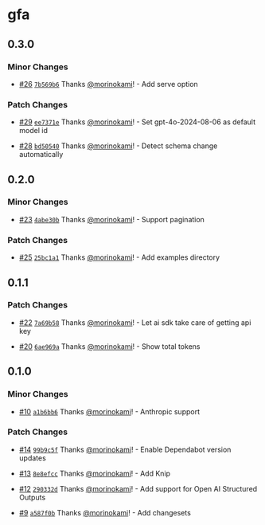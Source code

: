 # gfa

## 0.3.0

### Minor Changes

- [#26](https://github.com/morinokami/gfa/pull/26) [`7b569b6`](https://github.com/morinokami/gfa/commit/7b569b699da9bd8326ff2c8e7127abafca2703e0) Thanks [@morinokami](https://github.com/morinokami)! - Add serve option

### Patch Changes

- [#29](https://github.com/morinokami/gfa/pull/29) [`ee7371e`](https://github.com/morinokami/gfa/commit/ee7371e7025f693b6ae0b31bb0fba8be4c4f7b8e) Thanks [@morinokami](https://github.com/morinokami)! - Set gpt-4o-2024-08-06 as default model id

- [#28](https://github.com/morinokami/gfa/pull/28) [`bd50540`](https://github.com/morinokami/gfa/commit/bd50540e74c17b0e702f6dd729316d4d2bdf2b0e) Thanks [@morinokami](https://github.com/morinokami)! - Detect schema change automatically

## 0.2.0

### Minor Changes

- [#23](https://github.com/morinokami/gfa/pull/23) [`4abe30b`](https://github.com/morinokami/gfa/commit/4abe30b4f4584d639248b6f2f94212e2dfc334e0) Thanks [@morinokami](https://github.com/morinokami)! - Support pagination

### Patch Changes

- [#25](https://github.com/morinokami/gfa/pull/25) [`25bc1a1`](https://github.com/morinokami/gfa/commit/25bc1a1eb52b85f2689a5bc7b2612da14cd3c9f6) Thanks [@morinokami](https://github.com/morinokami)! - Add examples directory

## 0.1.1

### Patch Changes

- [#22](https://github.com/morinokami/gfa/pull/22) [`7a69b58`](https://github.com/morinokami/gfa/commit/7a69b58f0e389b24a3dbd5f95a7dcbf9d1279ee1) Thanks [@morinokami](https://github.com/morinokami)! - Let ai sdk take care of getting api key

- [#20](https://github.com/morinokami/gfa/pull/20) [`6ae969a`](https://github.com/morinokami/gfa/commit/6ae969a556c7696331c70d40d1fff44faafb2f36) Thanks [@morinokami](https://github.com/morinokami)! - Show total tokens

## 0.1.0

### Minor Changes

- [#10](https://github.com/morinokami/gfa/pull/10) [`a1b6bb6`](https://github.com/morinokami/gfa/commit/a1b6bb6675bdac73bee58bdee45e3f57c5810855) Thanks [@morinokami](https://github.com/morinokami)! - Anthropic support

### Patch Changes

- [#14](https://github.com/morinokami/gfa/pull/14) [`99b9c5f`](https://github.com/morinokami/gfa/commit/99b9c5fe43a6a7643cb1ff8523c4becb33d6a602) Thanks [@morinokami](https://github.com/morinokami)! - Enable Dependabot version updates

- [#13](https://github.com/morinokami/gfa/pull/13) [`8e8efcc`](https://github.com/morinokami/gfa/commit/8e8efcc9ec80cdb831ba71699374debf03befb44) Thanks [@morinokami](https://github.com/morinokami)! - Add Knip

- [#12](https://github.com/morinokami/gfa/pull/12) [`290332d`](https://github.com/morinokami/gfa/commit/290332dfe62a1328063adbae691e759edf214fd2) Thanks [@morinokami](https://github.com/morinokami)! - Add support for Open AI Structured Outputs

- [#9](https://github.com/morinokami/gfa/pull/9) [`a587f0b`](https://github.com/morinokami/gfa/commit/a587f0b19d043aefe06063db60e571e84d1dc9cd) Thanks [@morinokami](https://github.com/morinokami)! - Add changesets
